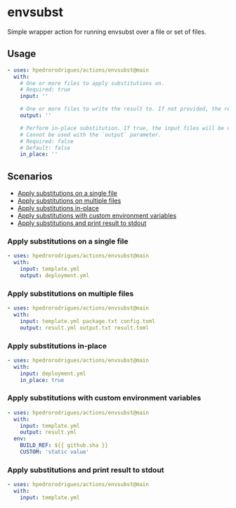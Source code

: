 # envsubst

Simple wrapper action for running envsubst over a file or set of files.

## Usage

```yaml
- uses: hpedrorodrigues/actions/envsubst@main
  with:
    # One or more files to apply substitutions on.
    # Required: true
    input: ''

    # One or more files to write the result to. If not provided, the result will be printed to stdout.
    output: ''

    # Perform in-place substitution. If true, the input files will be overwritten with the result.
    # Cannot be used with the `output` parameter.
    # Required: false
    # Default: false
    in_place: ''
```

## Scenarios

- [Apply substitutions on a single file](#apply-substitutions-on-a-single-file)
- [Apply substitutions on multiple files](#apply-substitutions-on-multiple-files)
- [Apply substitutions in-place](#in-place-substitution)
- [Apply substitutions with custom environment variables](#apply-substitutions-with-custom-environment-variables)
- [Apply substitutions and print result to stdout](#apply-substitutions-and-print-result-to-stdout)

### Apply substitutions on a single file

```yaml
- uses: hpedrorodrigues/actions/envsubst@main
  with:
    input: template.yml
    output: deployment.yml
```

### Apply substitutions on multiple files

```yaml
- uses: hpedrorodrigues/actions/envsubst@main
  with:
    input: template.yml package.txt config.toml
    output: result.yml output.txt result.toml
```

### Apply substitutions in-place

```yaml
- uses: hpedrorodrigues/actions/envsubst@main
  with:
    input: deployment.yml
    in_place: true
```

### Apply substitutions with custom environment variables

```yaml
- uses: hpedrorodrigues/actions/envsubst@main
  with:
    input: template.yml
    output: result.yml
  env:
    BUILD_REF: ${{ github.sha }}
    CUSTOM: 'static value'
```

### Apply substitutions and print result to stdout

```yaml
- uses: hpedrorodrigues/actions/envsubst@main
  with:
    input: template.yml
```
